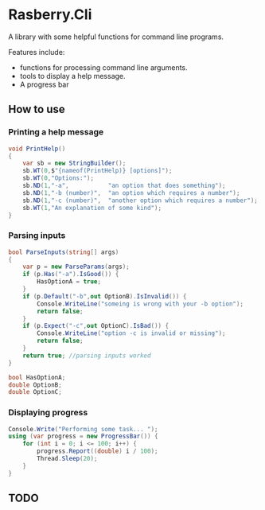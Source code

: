 # Rasberry.Cli #
A library with some helpful functions for command line programs.

Features include:
* functions for processing command line arguments.
* tools to display a help message.
* A progress bar

## How to use ##
### Printing a help message ###
```csharp
void PrintHelp()
{
	var sb = new StringBuilder();
	sb.WT(0,$"{nameof(PrintHelp)} [options]");
	sb.WT(0,"Options:");
	sb.ND(1,"-a",           "an option that does something");
	sb.ND(1,"-b (number)",  "an option which requires a number");
	sb.ND(1,"-c (number)",  "another option which requires a number");
	sb.WT(1,"An explanation of some kind");
}
```

### Parsing inputs ###
```csharp
bool ParseInputs(string[] args)
{
	var p = new ParseParams(args);
	if (p.Has("-a").IsGood()) {
		HasOptionA = true;
	}
	if (p.Default("-b",out OptionB).IsInvalid()) {
		Console.WriteLine("someing is wrong with your -b option");
		return false;
	}
	if (p.Expect("-c",out OptionC).IsBad()) {
		Console.WriteLine("option -c is invalid or missing");
		return false;
	}
	return true; //parsing inputs worked
}

bool HasOptionA;
double OptionB;
double OptionC;
```

### Displaying progress ###
```csharp
Console.Write("Performing some task... ");
using (var progress = new ProgressBar()) {
	for (int i = 0; i <= 100; i++) {
		progress.Report((double) i / 100);
		Thread.Sleep(20);
	}
}
```

## TODO ##
